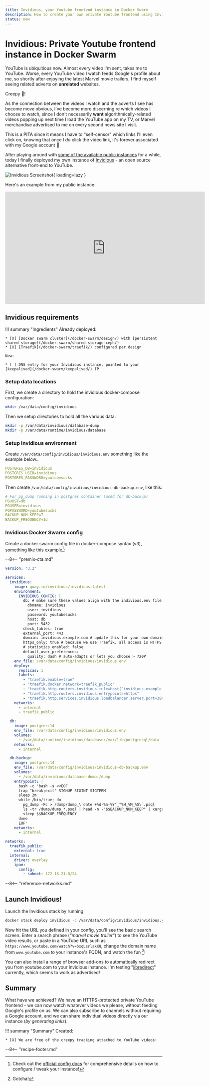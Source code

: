 ```yaml
---
title: Invidious, your Youtube frontend instance in Docker Swarm
description: How to create your own private Youtube frontend using Invidious in Docker Swarm
status: new
---
```


# Invidious: Private Youtube frontend instance in Docker Swarm

YouTube is ubiquitious now. Almost every video I'm sent, takes me to YouTube. Worse, every YouTube video I watch feeds Google's profile about me, so shortly after enjoying the latest Marvel movie trailers, I find myself seeing related adverts on **unrelated** websites.

Creepy :bug:!

As the connection between the videos I watch and the adverts I see has become move obvious, I've become more discerning re which videos I choose to watch, since I don't necessarily **want** algorithmically-related videos popping up next time I load the YouTube app on my TV, or Marvel merchandise advertised to me on every second news site I visit.

This is a PITA since it means I have to "self-censor" which links I'll even click on, knowing that once I _do_ click the video link, it's forever associated with my Google account :facepalm:

After playing around with [some of the available public instances](https://docs.invidious.io/instances/) for a while, today I finally deployed my own instance of [Invidious](https://invidious.io/) - an open source alternative front-end to YouTube.

![Invidious Screenshot](/images/invidious.png){ loading=lazy }

Here's an example from my public instance:

<iframe id='ivplayer' width='640' height='360' src='https://in.fnky.nz/embed/o-YBDTqX_ZU?t=3' style='border:none;'></iframe>

## Invidious requirements

!!! summary "Ingredients"
    Already deployed:

    * [X] [Docker swarm cluster](/docker-swarm/design/) with [persistent shared storage](/docker-swarm/shared-storage-ceph/)
    * [X] [Traefik](/docker-swarm/traefik/) configured per design

    New:

    * [ ] DNS entry for your Invidious instance, pointed to your [keepalived](/docker-swarm/keepalived/) IP

### Setup data locations

First, we create a directory to hold the invidious docker-compose configuration:

```bash
mkdir /var/data/config/invidious
```

Then we setup directories to hold all the various data:

```bash
mkdir -p /var/data/invidious/database-dump
mkdir -p /var/data/runtime/invidious/database
```

### Setup Invidious environment

Create `/var/data/config/invidious/invidious.env` something like the example below..

```yaml title="/var/data/config/invidious/invidious.env"
POSTGRES_DB=invidious
POSTGRES_USER=invidious
POSTGRES_PASSWORD=youtubesucks
```

Then create `/var/data/config/invidious/invidious-db-backup.env`, like this:

```yaml title="/var/data/config/invidious/invidious-db-backup.env"
# For pg_dump running in postgres container (used for db-backup)
PGHOST=db
PGUSER=invidious
PGPASSWORD=youtubesucks
BACKUP_NUM_KEEP=7
BACKUP_FREQUENCY=1d
```

### Invidious Docker Swarm config

Create a docker swarm config file in docker-compose syntax (v3), something like this example[^1]:

--8<-- "premix-cta.md"

```yaml title="/var/data/config/invidious/invidious.yml"
version: "3.2"

services:
  invidious:
    image: quay.io/invidious/invidious:latest
    environment:
      INVIDIOUS_CONFIG: |
        db: # make sure these values align with the indivious.env file you created
          dbname: invidious
          user: invidious
          password: youtubesucks
          host: db
          port: 5432
        check_tables: true
        external_port: 443
        domain: invidious.example.com # update this for your own domain
        https_only: true # because we use Traefik, all access is HTTPS
        # statistics_enabled: false   
        default_user_preferences:
          quality: dash # auto-adapts or lets you choose > 720P 
    env_file: /var/data/config/invidious/invidious.env
    deploy:
      replicas: 1
      labels:
        - "traefik.enable=true"
        - "traefik.docker.network=traefik_public"
        - "traefik.http.routers.invidious.rule=Host(`invidious.example.com`)"
        - "traefik.http.routers.invidious.entrypoints=https"
        - "traefik.http.services.invidious.loadbalancer.server.port=3000"        
    networks:
      - internal
      - traefik_public

  db:
    image: postgres:14
    env_file: /var/data/config/invidious/invidious.env
    volumes:
      - /var/data/runtime/invidious/database:/var/lib/postgresql/data
    networks:
      - internal

  db-backup:
    image: postgres:14
    env_file: /var/data/config/invidious/invidious-db-backup.env
    volumes:
      - /var/data/invidious/database-dump:/dump
    entrypoint: |
      bash -c 'bash -s <<EOF
      trap "break;exit" SIGHUP SIGINT SIGTERM
      sleep 2m
      while /bin/true; do
        pg_dump -Fc > /dump/dump_\`date +%d-%m-%Y"_"%H_%M_%S\`.psql
        ls -tr /dump/dump_*.psql | head -n -"$$BACKUP_NUM_KEEP" | xargs -r rm
        sleep $$BACKUP_FREQUENCY
      done
      EOF'
    networks:
      - internal

networks:
  traefik_public:
    external: true
  internal:
    driver: overlay
    ipam:
      config:
        - subnet: 172.16.21.0/24
```

--8<-- "reference-networks.md"

## Launch Invidious!

Launch the Invidious stack by running

```bash
docker stack deploy invidious -c /var/data/config/invidious/invidious.yml
```

Now hit the URL you defined in your config, you'll see the basic search screen. Enter a search phrase (*"marvel movie trailer"*) to see the YouTube video results, or paste in a YouTube URL such as `https://www.youtube.com/watch?v=bxqLsrlakK8`, change the domain name from `www.youtube.com` to your instance's FQDN, and watch the fun [^2]!

You can also install a range of browser add-ons to automatically redirect you from youtube.com to your Invidious instance. I'm testing "[libredirect](https://addons.mozilla.org/en-US/firefox/addon/libredirect/)" currently, which seems to work as advertised!

## Summary

What have we achieved? We have an HTTPS-protected private YouTube frontend - we can now watch whatever videos we please, without feeding Google's profile on us. We can also subscribe to channels without requiring a Google account, and we can share individual videos directly via our instance (*by generating links*).

!!! summary "Summary"
    Created:

    * [X] We are free of the creepy tracking attached to YouTube videos!

--8<-- "recipe-footer.md"

[^1]: Check out the [official config docs](https://github.com/iv-org/invidious/blob/master/config/config.example.yml) for comprehensive details on how to configure / tweak your instance!
[^2]: Gotcha!
